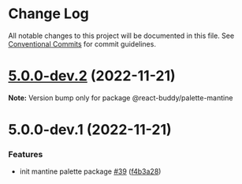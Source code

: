 # Change Log

All notable changes to this project will be documented in this file.
See [Conventional Commits](https://conventionalcommits.org) for commit guidelines.

# [5.0.0-dev.2](https://github.com/react-buddy/ide-toolbox/tree/master/packages/palette-mantine/compare/@react-buddy/palette-mantine@5.0.0-dev.1...@react-buddy/palette-mantine@5.0.0-dev.2) (2022-11-21)

**Note:** Version bump only for package @react-buddy/palette-mantine





# 5.0.0-dev.1 (2022-11-21)


### Features

* init mantine palette package [#39](https://github.com/react-buddy/ide-toolbox/tree/master/packages/palette-mantine/issues/39) ([f4b3a28](https://github.com/react-buddy/ide-toolbox/tree/master/packages/palette-mantine/commit/f4b3a284d110dd8a0e707ae8417c04d817abaf4a))

